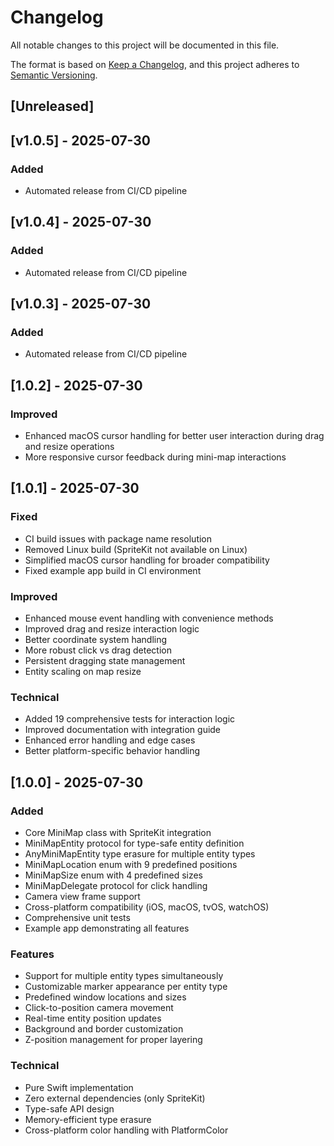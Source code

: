 # Changelog

All notable changes to this project will be documented in this file.

The format is based on [Keep a Changelog](https://keepachangelog.com/en/1.0.0/),
and this project adheres to [Semantic Versioning](https://semver.org/spec/v2.0.0.html).

## [Unreleased]

## [v1.0.5] - 2025-07-30

### Added
- Automated release from CI/CD pipeline



## [v1.0.4] - 2025-07-30

### Added
- Automated release from CI/CD pipeline



## [v1.0.3] - 2025-07-30

### Added
- Automated release from CI/CD pipeline



## [1.0.2] - 2025-07-30

### Improved
- Enhanced macOS cursor handling for better user interaction during drag and resize operations
- More responsive cursor feedback during mini-map interactions

## [1.0.1] - 2025-07-30

### Fixed
- CI build issues with package name resolution
- Removed Linux build (SpriteKit not available on Linux)
- Simplified macOS cursor handling for broader compatibility
- Fixed example app build in CI environment

### Improved
- Enhanced mouse event handling with convenience methods
- Improved drag and resize interaction logic
- Better coordinate system handling
- More robust click vs drag detection
- Persistent dragging state management
- Entity scaling on map resize

### Technical
- Added 19 comprehensive tests for interaction logic
- Improved documentation with integration guide
- Enhanced error handling and edge cases
- Better platform-specific behavior handling

## [1.0.0] - 2025-07-30

### Added
- Core MiniMap class with SpriteKit integration
- MiniMapEntity protocol for type-safe entity definition
- AnyMiniMapEntity type erasure for multiple entity types
- MiniMapLocation enum with 9 predefined positions
- MiniMapSize enum with 4 predefined sizes
- MiniMapDelegate protocol for click handling
- Camera view frame support
- Cross-platform compatibility (iOS, macOS, tvOS, watchOS)
- Comprehensive unit tests
- Example app demonstrating all features

### Features
- Support for multiple entity types simultaneously
- Customizable marker appearance per entity type
- Predefined window locations and sizes
- Click-to-position camera movement
- Real-time entity position updates
- Background and border customization
- Z-position management for proper layering

### Technical
- Pure Swift implementation
- Zero external dependencies (only SpriteKit)
- Type-safe API design
- Memory-efficient type erasure
- Cross-platform color handling with PlatformColor 